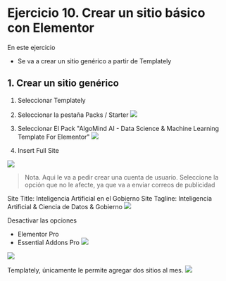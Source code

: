
# Ejercicio 10. Crear un sitio básico con Elementor

En este ejercicio 
- Se va a crear un sitio genérico  a partir de Templately

## 1. Crear un sitio genérico

1. Seleccionar Templately
2. Seleccionar la pestaña Packs / Starter
![](https://i.imgur.com/fpKX2qq.png)

3. Seleccionar El Pack "AlgoMind AI - Data Science & Machine Learning Template For Elementor"
![](https://i.imgur.com/Pj0GZ5Y.png)

4. Insert Full Site

![](https://i.imgur.com/hzxGyMO.png)

> Nota. Aqui le va a pedir crear una cuenta de usuario. Seleccione la
> opción que no le afecte, ya que va a enviar correos de publicidad

Site Title: Inteligencia Artificial en el Gobierno
Site Tagline: Inteligencia Artificial  & Ciencia de Datos & Gobierno
![](https://i.imgur.com/ZL5YDyS.png)

Desactivar las opciones 
- Elementor Pro
- Essential Addons Pro
![](https://i.imgur.com/opICPZD.png)



![](https://i.imgur.com/F8oNLHm.png)


Templately, únicamente le permite agregar dos sitios al mes.
![](https://i.imgur.com/opICPZD.png)

<!--stackedit_data:
eyJoaXN0b3J5IjpbMTE2MzExNDUxNSwtMjA3OTczMjQxOCw3MT
M2NzI3NjRdfQ==
-->